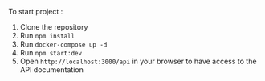 To start project : 

1. Clone the repository
2. Run `npm install`
3. Run `docker-compose up -d`
4. Run `npm start:dev`
5. Open `http://localhost:3000/api` in your browser to have access to the API documentation